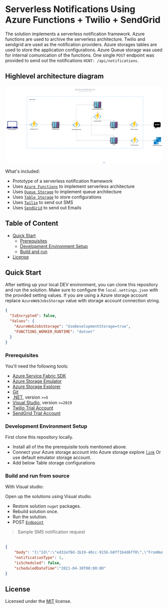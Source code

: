 # Serverless Notifications Using Azure Functions + Twilio + SendGrid

The solution implements a serverless notification framework. Azure functions are used to archive the serverless architecture. Twilio and sendgrid are used as the notification providers. Azure storages tables are used to store the application configurations. Azure Queue storage was used for internal comunication of the functions. One single `POST` endpoint was provided to send out the notifications `HINT: /api/notifications`.

## Highlevel architecture diagram
![alt text](https://github.com/gayankanishka/serverless-notifications/blob/refactor/docs/Serverless-Notification-V1.png?raw=true)

What's included:

- Prototype of a serverless notification framework
- Uses [`Azure Functions`](https://azure.microsoft.com/en-us/services/functions/) to implement serverless architecture
- Uses [`Queue Storage`](https://azure.microsoft.com/en-us/services/storage/queues/) to implement queue architecture
- Uses [`Table Storage`](https://azure.microsoft.com/en-us/services/storage/tables/) to store configurations
- Uses [`Twilio`](https://twilio.com) to send out SMS
- Uses [`SendGrid`](https://sendgrid.com/) to send out Emails

## Table of Content

- [Quick Start](#quick-start)
  - [Prerequisites](#prerequisites)
  - [Development Environment Setup](#development-environment-setup)
  - [Build and run](#build-and-run-from-source)
- [License](#license)

## Quick Start

After setting up your local DEV environment, you can clone this repository and run the solution. Make sure to configure the `local.settings.json` with the provided setting values. If you are using a Azure storage account replace `AzureWebJobsStorage` value with storage account connection string.

``` json
{
  "IsEncrypted": false,
  "Values": {
    "AzureWebJobsStorage": "UseDevelopmentStorage=true",
    "FUNCTIONS_WORKER_RUNTIME": "dotnet"
  }
}
```

### Prerequisites

You'll need the following tools:

- [Azure Service Fabric SDK](https://docs.microsoft.com/en-us/azure/service-fabric/service-fabric-get-started)
- [Azure Storage Emulator](https://docs.microsoft.com/en-us/azure/storage/common/storage-use-emulator)
- [Azure Storage Explorer](https://azure.microsoft.com/en-us/features/storage-explorer/)
- [Git](https://git-scm.com/downloads)
- [.NET](https://dotnet.microsoft.com/download), version `>=5`
- [Visual Studio](https://visualstudio.microsoft.com/), version `>=2019`
- [Twilio Trial Account](https://www.twilio.com/try-twilio)
- [SendGrid Trial Account](https://sendgrid.com/free/)

### Development Environment Setup

First clone this repository locally.

- Install all of the the prerequisite tools mentioned above.
- Connect your Azure storage account into Azure storage explore [`link`](https://docs.microsoft.com/en-us/azure-stack/user/azure-stack-storage-connect-se?view=azs-1908) Or use default emulator storage account.
- Add below Table storage configurations

### Build and run from source

With Visual studio:

Open up the solutions using Visual studio.

- Restore solution `nuget` packages.
- Rebuild solution once.
- Run the solution.
- POST [`Endpoint`](http://localhost:7071/api/notifications)

> Sample SMS notification request
``` json

{
    "body": "{\"Id\":\"ed32ef8d-1b19-40cc-915b-b8ff1b4d6ff0\",\"FromNumber\":null,\"ToNumber\":\"+NUMBER_WITH_COUNTRY_CODE\",\"MessageBody\":\"Hello there\"}",
    "notificationType": 1,
    "isScheduled": false,
    "scheduledDateTime":"2021-04-30T00:00:00"
}

```

## License

Licensed under the [MIT](LICENSE) license.

